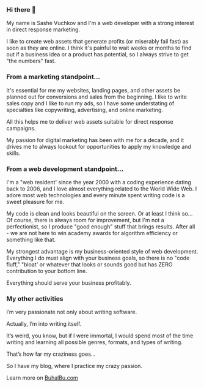 ### Hi there 👋

My name is Sashe Vuchkov and I'm a web developer with a strong interest in direct response marketing.

I like to create web assets that generate profits (or miserably fail fast) as soon as they are online. I think it's painful to wait weeks or months to find out if a business idea or a product has potential, so I always strive to get "the numbers" fast.

### From a marketing standpoint...

It's essential for me my websites, landing pages, and other assets be planned out for conversions and sales from the beginning. I like to write sales copy and I like to run my ads, so I have some understating of specialties like copywriting, advertising, and online marketing.

All this helps me to deliver web assets suitable for direct response campaigns.

My passion for digital marketing has been with me for a decade, and it drives me to always lookout for opportunities to apply my knowledge and skills.

### From a web development standpoint...

I'm a "web resident' since the year 2000 with a coding experience dating back to 2006, and I love almost everything related to the World Wide Web. I adore most web technologies and every minute spent writing code is a sweet pleasure for me.

My code is clean and looks beautiful on the screen. Or at least I think so... Of course, there is always room for improvement, but I'm not a perfectionist, so I produce "good enough" stuff that brings results. After all - we are not here to win academy awards for algorithm efficiency or something like that.

My strongest advantage is my business-oriented style of web development. Everything I do must align with your business goals, so there is no "code fluff," "bloat' or whatever that looks or sounds good but has ZERO contribution to your bottom line.

Everything should serve your business profitably.

### My other activities

I’m very passionate not only about writing software.

Actually, I’m into writing itself.

It’s weird, you know, but if I were immortal, I would spend most of the time writing and learning all possible genres, formats, and types of writing.

That’s how far my craziness goes…

So I have my blog, where I practice my crazy passion.

Learn more on [BuhalBu.com](https://buhalbu.com)


<!--
**SasheVuchkov/SasheVuchkov** is a ✨ _special_ ✨ repository because its `README.md` (this file) appears on your GitHub profile.

Here are some ideas to get you started:

- 🔭 I’m currently working on ...
- 🌱 I’m currently learning ...
- 👯 I’m looking to collaborate on ...
- 🤔 I’m looking for help with ...
- 💬 Ask me about ...
- 📫 How to reach me: ...
- 😄 Pronouns: ...
- ⚡ Fun fact: ...
-->
